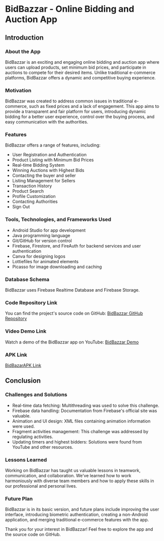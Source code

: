 # BidBazzar - Online Bidding and Auction App

## Introduction

### About the App
BidBazzar is an exciting and engaging online bidding and auction app where users can upload products, set minimum bid prices, and participate in auctions to compete for their desired items. Unlike traditional e-commerce platforms, BidBazzar offers a dynamic and competitive buying experience.

### Motivation
BidBazzar was created to address common issues in traditional e-commerce, such as fixed prices and a lack of engagement. This app aims to provide a transparent and fair platform for users, introducing dynamic bidding for a better user experience, control over the buying process, and easy communication with the authorities.

### Features
BidBazzar offers a range of features, including:
- User Registration and Authentication
- Product Listing with Minimum Bid Prices
- Real-time Bidding System
- Winning Auctions with Highest Bids
- Contacting the buyer and seller
- Listing Management for Sellers
- Transaction History
- Product Search
- Profile Customization
- Contacting Authorities
- Sign Out
  

### Tools, Technologies, and Frameworks Used
- Android Studio for app development
- Java programming language
- Git/GitHub for version control
- Firebase, Firestore, and FireAuth for backend services and user authentication
- Canva for designing logos
- Lottiefiles for animated elements
- Picasso for image downloading and caching

### Database Schema
BidBazzar uses Firebase Realtime Database and Firebase Storage.

### Code Repository Link
You can find the project's source code on GitHub: [BidBazzar GitHub Repository](https://github.com/fardin-288/AuctionApp)

### Video Demo Link
Watch a demo of the BidBazzar app on YouTube: [BidBazzar Demo](https://www.youtube.com/watch?v=NDRO9Hs3l8Q)

### APK Link
[BidBazarAPK Link](https://drive.google.com/drive/folders/1JTzq6cRRoTEV2KcF0KFL9afMsppXNXFb?usp=drive_link)

## Conclusion

### Challenges and Solutions
- Real-time data fetching: Multithreading was used to solve this challenge.
- Firebase data handling: Documentation from Firebase's official site was valuable.
- Animation and UI design: XML files containing animation information were used.
- Fragment activities management: This challenge was addressed by regulating activities.
- Updating timers and highest bidders: Solutions were found from YouTube and other resources.

### Lessons Learned
Working on BidBazzar has taught us valuable lessons in teamwork, communication, and collaboration. We've learned how to work harmoniously with diverse team members and how to apply these skills in our professional and personal lives.

### Future Plan
BidBazzar is in its basic version, and future plans include improving the user interface, introducing biometric authentication, creating a non-Android application, and merging traditional e-commerce features with the app.

Thank you for your interest in BidBazzar! Feel free to explore the app and the source code on GitHub.

